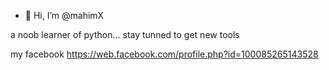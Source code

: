 - 👋 Hi, I’m @mahimX

a noob learner of python... stay tunned to get new tools 

my facebook https://web.facebook.com/profile.php?id=100085265143528
